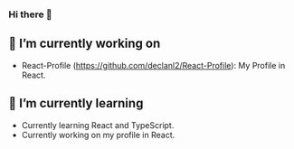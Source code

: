 ### Hi there 👋

## 🔭 I’m currently working on

* React-Profile (https://github.com/declanl2/React-Profile): My Profile in React.

## 🌱 I’m currently learning

* Currently learning React and TypeScript.
* Currently working on my profile in React.

<!--
**declanl2/declanl2** is a ✨ _special_ ✨ repository because its `README.md` (this file) appears on your GitHub profile.

Here are some ideas to get you started:

- 🔭 I’m currently working on ...
- 🌱 I’m currently learning ...
- 👯 I’m looking to collaborate on ...
- 🤔 I’m looking for help with ...
- 💬 Ask me about ...
- 📫 How to reach me: ...
- 😄 Pronouns: ...
- ⚡ Fun fact: ...
-->
